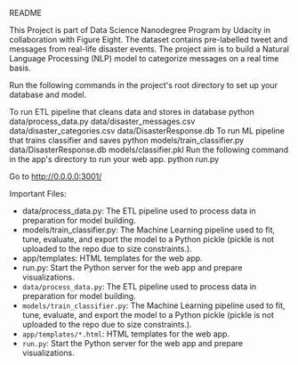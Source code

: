 README

This Project is part of Data Science Nanodegree Program by Udacity in collaboration with Figure Eight. The dataset contains pre-labelled tweet and messages from real-life disaster events. The project aim is to build a Natural Language Processing (NLP) model to categorize messages on a real time basis.

Run the following commands in the project's root directory to set up your database and model.

To run ETL pipeline that cleans data and stores in database python data/process_data.py data/disaster_messages.csv data/disaster_categories.csv data/DisasterResponse.db
To run ML pipeline that trains classifier and saves python models/train_classifier.py data/DisasterResponse.db models/classifier.pkl
Run the following command in the app's directory to run your web app. python run.py

Go to http://0.0.0.0:3001/

Important Files:
 - data/process_data.py: The ETL pipeline used to process data in preparation for model building.
 - models/train_classifier.py: The Machine Learning pipeline used to fit, tune, evaluate, and export the model to a Python pickle (pickle is not uploaded to the repo due to size constraints.).
 - app/templates: HTML templates for the web app.
 - run.py: Start the Python server for the web app and prepare visualizations.
 - `data/process_data.py`: The ETL pipeline used to process data in preparation for model building.
 - `models/train_classifier.py`: The Machine Learning pipeline used to fit, tune, evaluate, and export the model to a Python pickle (pickle is not uploaded to the repo due to size constraints.).
 - `app/templates/*.html`: HTML templates for the web app.
 - `run.py`: Start the Python server for the web app and prepare visualizations.
